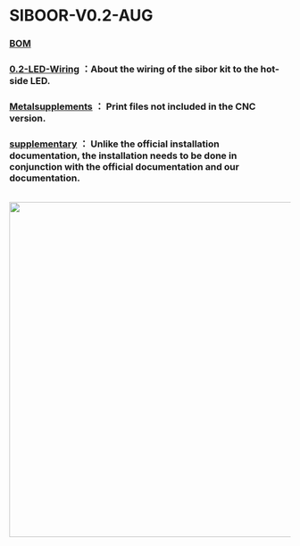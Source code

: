 # SIBOOR-V0.2-AUG
### [BOM](https://github.com/Lzhikai/SIBOOR-Voron-0.2-AUG/blob/main/SIBOOR_V0.2_AUG_BOM.md)  
### [0.2-LED-Wiring](https://github.com/Lzhikai/SIBOOR-Voron-0.2-AUG/blob/main/0.2-LED-Wiring) ：About the wiring of the sibor kit to the hot-side LED.  
### [Metalsupplements](https://github.com/Lzhikai/SIBOOR-Voron-0.2-AUG/blob/main/Metalsupplements) ： Print files not included in the CNC version.  
### [supplementary](https://github.com/Lzhikai/SIBOOR-Voron-0.2-AUG/blob/main/supplementary) ： Unlike the official installation documentation, the installation needs to be done in conjunction with the official documentation and our documentation.
<br/><img src=https://github.com/Lzhikai/SIBOOR-Voron-0.2-AUG/blob/main/Wiring_diagram-V0.2-AUG.jpg width="600"/><br/>
